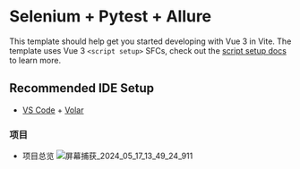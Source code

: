 # Selenium + Pytest + Allure

This template should help get you started developing with Vue 3 in Vite. The template uses Vue 3 `<script setup>` SFCs, check out the [script setup docs](https://v3.vuejs.org/api/sfc-script-setup.html#sfc-script-setup) to learn more.

## Recommended IDE Setup

- [VS Code](https://code.visualstudio.com/) + [Volar](https://marketplace.visualstudio.com/items?itemName=Vue.volar)

### 项目
  - 项目总览
  ![屏幕捕获_2024_05_17_13_49_24_911](https://github.com/shiqi-1989/web_pom/assets/48465237/515c5d72-4797-4192-9547-dac65a2ec52a)

